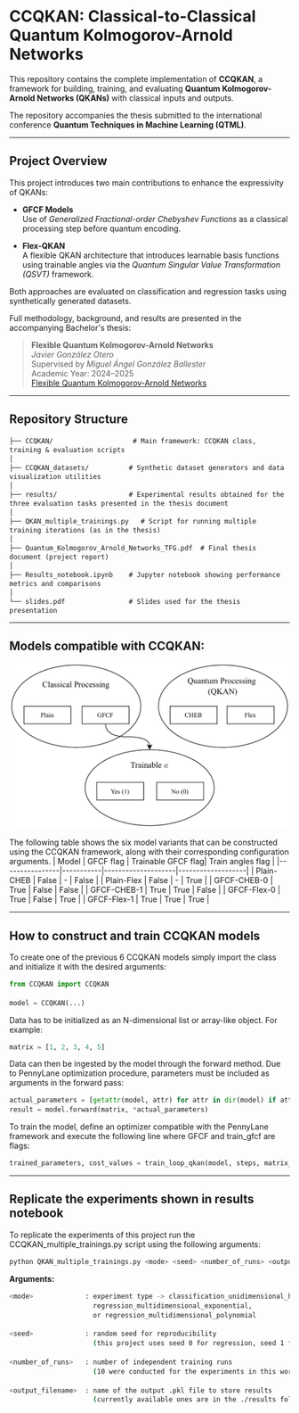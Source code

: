 # CCQKAN: Classical-to-Classical Quantum Kolmogorov-Arnold Networks

This repository contains the complete implementation of **CCQKAN**, a framework for building, training, and evaluating **Quantum Kolmogorov-Arnold Networks (QKANs)** with classical inputs and outputs.

The repository accompanies the thesis submitted to the international conference **Quantum Techniques in Machine Learning (QTML)**.  

---

## Project Overview

This project introduces two main contributions to enhance the expressivity of QKANs:

- **GFCF Models**  
  Use of *Generalized Fractional-order Chebyshev Functions* as a classical processing step before quantum encoding.

- **Flex-QKAN**  
  A flexible QKAN architecture that introduces learnable basis functions using trainable angles via the *Quantum Singular Value Transformation (QSVT)* framework.

Both approaches are evaluated on classification and regression tasks using synthetically generated datasets.

Full methodology, background, and results are presented in the accompanying Bachelor's thesis:

> **Flexible Quantum Kolmogorov-Arnold Networks**  
> *Javier González Otero*  
> Supervised by *Miguel Ángel González Ballester*  
> Academic Year: 2024–2025  
> [Flexible Quantum Kolmogorov-Arnold Networks](./Thesis%20report/Flexible_Quantum_Kolmogorov_Arnold_Networks.pdf)

---

## Repository Structure

```text
├── CCQKAN/                    # Main framework: CCQKAN class, training & evaluation scripts
│
├── CCQKAN_datasets/          # Synthetic dataset generators and data visualization utilities
│
├── results/                  # Experimental results obtained for the three evaluation tasks presented in the thesis document
│
├── QKAN_multiple_trainings.py   # Script for running multiple training iterations (as in the thesis)
│
├── Quantum_Kolmogorov_Arnold_Networks_TFG.pdf  # Final thesis document (project report)
│
├── Results_notebook.ipynb    # Jupyter notebook showing performance metrics and comparisons
│
└── slides.pdf                # Slides used for the thesis presentation
```


---

## Models compatible with CCQKAN:

<p align="center">
  <img src="./Thesis%20report/images/Models_CCQKAN.png" width="600"/>
</p>

The following table shows the six model variants that can be constructed using the CCQKAN framework, along with their corresponding configuration arguments.
| Model          | GFCF flag | Trainable GFCF flag| Train angles flag |
|----------------|-----------|--------------------|-------------------|
| Plain-CHEB     | False     | -                  | False             |
| Plain-Flex     | False     | -                  | True              |
| GFCF-CHEB-0    | True      | False              | False             |
| GFCF-CHEB-1    | True      | True               | False             |
| GFCF-Flex-0    | True      | False              | True              |
| GFCF-Flex-1    | True      | True               | True              |

---
## How to construct and train CCQKAN models

To create one of the previous 6 CCQKAN models simply import the class and initialize it with the desired arguments:

```python
from CCQKAN import CCQKAN

model = CCQKAN(...)
```
Data has to be initialized as an N-dimensional list or array-like object. For example:

```python
matrix = [1, 2, 3, 4, 5]
```

Data can then be ingested by the model through the forward method. Due to PennyLane optimization procedure, parameters must be included as arguments in the forward pass:

```python
actual_parameters = [getattr(model, attr) for attr in dir(model) if attr.startswith('_parameters_')]
result = model.forward(matrix, *actual_parameters)
```

To train the model, define an optimizer compatible with the PennyLane framework and execute the following line where GFCF and train_gfcf are flags:
```python
trained_parameters, cost_values = train_loop_qkan(model, steps, matrix_x, matrix_target, optimizer, GFCF, train_gfcf, training_error_function=optim.MSE_error)
```
---
## Replicate the experiments shown in results notebook

To replicate the experiments of this project run the CCQKAN_multiple_trainings.py script using the following arguments:

```bash
python QKAN_multiple_trainings.py <mode> <seed> <number_of_runs> <output_filename>
```
**Arguments:**

```bash
<mode>             : experiment type -> classification_unidimensional_hyperplane,
                     regression_multidimensional_exponential,
                     or regression_multidimensional_polynomial

<seed>             : random seed for reproducibility
                     (this project uses seed 0 for regression, seed 1 for classification)

<number_of_runs>   : number of independent training runs
                     (10 were conducted for the experiments in this work)

<output_filename>  : name of the output .pkl file to store results
                     (currently available ones are in the ./results folder)

